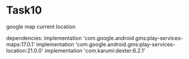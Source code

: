 # Task10

google map current location

dependencies:
implementation 'com.google.android.gms:play-services-maps:17.0.1'
implementation 'com.google.android.gms:play-services-location:21.0.0'
implementation 'com.karumi:dexter:6.2.1'
